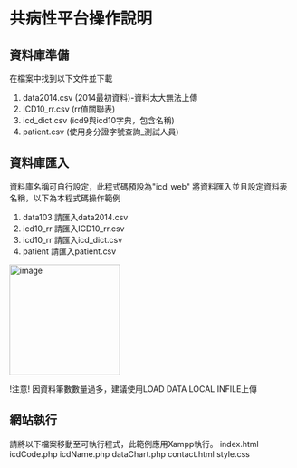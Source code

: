 # 共病性平台操作說明

## 資料庫準備
在檔案中找到以下文件並下載
1. data2014.csv (2014最初資料)-資料太大無法上傳
2. ICD10_rr.csv (rr值關聯表)
3. icd_dict.csv (icd9與icd10字典，包含名稱)
4. patient.csv (使用身分證字號查詢_測試人員)

## 資料庫匯入
資料庫名稱可自行設定，此程式碼預設為"icd_web"
將資料匯入並且設定資料表名稱，以下為本程式碼操作範例
1. data103 請匯入data2014.csv
2. icd10_rr 請匯入ICD10_rr.csv
3. icd10_rr 請匯入icd_dict.csv
4. patient 請匯入patient.csv
<img width="195" alt="image" src="https://github.com/wush1237/Comorbidity-Query-Web-v2/assets/75302187/f5938f70-66bd-4387-ba9a-a55675d7b313">

!注意!
因資料筆數數量過多，建議使用LOAD DATA LOCAL INFILE上傳

## 網站執行
請將以下檔案移動至可執行程式，此範例應用Xampp執行。
index.html
icdCode.php
icdName.php
dataChart.php
contact.html
style.css
